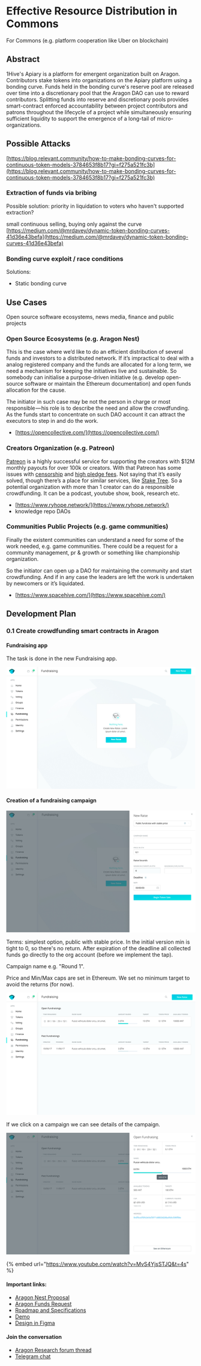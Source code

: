 # Effective Resource Distribution in Commons

For Commons \(e.g. platform cooperation like Uber on blockchain\)

## **Abstract**

1Hive's Apiary is a platform for emergent organization built on Aragon. Contributors stake tokens into organizations on the Apiary platform using a bonding curve. Funds held in the bonding curve's reserve pool are released over time into a discretionary pool that the Aragon DAO can use to reward contributors. Splitting funds into reserve and discretionary pools provides smart-contract enforced accountability between project contributors and patrons throughout the lifecycle of a project while simultaneously ensuring sufficient liquidity to support the emergence of a long-tail of micro-organizations.

## Possible Attacks

[https://blog.relevant.community/how-to-make-bonding-curves-for-continuous-token-models-3784653f8b17?gi=f275a521fc3b](https://blog.relevant.community/how-to-make-bonding-curves-for-continuous-token-models-3784653f8b17?gi=f275a521fc3b)

### Extraction of funds via bribing

Possible solution: priority in liquidation to voters who haven't supported extraction?

small continuous selling, buying only against the curve [https://medium.com/@mrdavey/dynamic-token-bonding-curves-41d36e43befa](https://medium.com/@mrdavey/dynamic-token-bonding-curves-41d36e43befa)

### Bonding curve exploit / race conditions

Solutions:

* Static bonding curve

## Use Cases

Open source software ecosystems, news media, finance and public projects

### Open Source Ecosystems \(e.g. Aragon Nest\)

This is the case where we’d like to do an efficient distribution of several funds and investors to a distributed network. If it’s impractical to deal with a analog registered company and the funds are allocated for a long term, we need a mechanism for keeping the initiatives live and sustainable. So somebody can initialise a purpose-driven initiative \(e.g. develop open-source software or maintain the Ethereum documentation\) and open funds allocation for the cause.

The initiator in such case may be not the person in charge or most responsible — his role is to describe the need and allow the crowdfunding. As the funds start to concentrate on such DAO account it can attract the executors to step in and do the work.

* [https://opencollective.com/](https://opencollective.com/)

### Creators Organization \(e.g. Patreon\)

[Patreon](http://www.patreon.com/) is a highly successful service for supporting the creators with $12M monthly payouts for over 100k or creators. With that Patreon has some issues with [censorship](http://www.openlettertopatreon.com/) and [high pledge fees](https://www.reddit.com/r/patreon/comments/7i8pwa/new_pledge_fee_discussion/). Not saying that it’s easily solved, though there’s a place for similar services, like [Stake Tree](https://staketree.com/). So a potential organization with more than 1 creator can do a responsible crowdfunding. It can be a podcast, youtube show, book, research etc.

* [https://www.ryhope.network/](https://www.ryhope.network/)
* knowledge repo DAOs

### Communities Public Projects \(e.g. game communities\)

Finally the existent communities can understand a need for some of the work needed, e.g. game communities. There could be a request for a community management, pr & growth or something like championship organization.

So the initiator can open up a DAO for maintaining the community and start crowdfunding. And if in any case the leaders are left the work is undertaken by newcomers or it’s liquidated.

* [https://www.spacehive.com/](https://www.spacehive.com/)

## Development Plan

### 0.1 Create crowdfunding smart contracts in Aragon

#### Fundraising app

The task is done in the new Fundraising app.

[![Fundraising &#x2013;&#xA0;Empty State](https://github.com/MaxSemenchuk/Apiary/raw/master/.gitbook/assets/webapp-1366px-fundraising-empty-state.jpg)](https://github.com/MaxSemenchuk/Apiary/blob/master/.gitbook/assets/webapp-1366px-fundraising-empty-state.jpg)

#### Creation of a fundraising campaign

[![Adding a new raising campaign](https://github.com/MaxSemenchuk/Apiary/raw/master/.gitbook/assets/webapp-1366px-fundraising-new-raise-2x-5.jpg)](https://github.com/MaxSemenchuk/Apiary/blob/master/.gitbook/assets/webapp-1366px-fundraising-new-raise-2x-5.jpg)

Terms: simplest option, public with stable price. In the initial version min is tight to 0, so there's no return. After expiration of the deadline all collected funds go directly to the org account \(before we implement the tap\).

Campaign name e.g. "Round 1".

Price and Min/Max caps are set in Ethereum. We set no minimum target to avoid the returns \(for now\).

[![List of Fundraising Campaigns](https://github.com/MaxSemenchuk/Apiary/raw/master/.gitbook/assets/webapp-1366px-fundraising-2x-1.jpg)](https://github.com/MaxSemenchuk/Apiary/blob/master/.gitbook/assets/webapp-1366px-fundraising-2x-1.jpg)

If we click on a campaign we can see details of the campaign.

[![Campaign Details](https://github.com/MaxSemenchuk/Apiary/raw/master/.gitbook/assets/webapp-1366px-fundraising-preview-2.jpg)](https://github.com/MaxSemenchuk/Apiary/blob/master/.gitbook/assets/webapp-1366px-fundraising-preview-2.jpg)



{% embed url="https://www.youtube.com/watch?v=MvS4YjsSTJQ&t=4s" %}

#### Important links:

* [Aragon Nest Proposal](https://github.com/aragon/nest/issues/78)
* [Aragon Funds Request](https://github.com/aragon/nest/pull/88)
* [Roadmap and Specifications](https://4ire-labs.gitbook.io/apiary/~/edit/drafts/-LLsqqwMXpIlqN0oyNiF/development-plan)
* [Demo](https://www.youtube.com/watch?v=MvS4YjsSTJQ)
* [Design in Figma](https://www.figma.com/file/ZqJYCbSyejYkVvlRfY81qQ/Apiary?node-id=0%3A1)

#### Join the conversation

* [Aragon Research forum thread](https://research.aragon.org/t/request-for-comment-aragon-crowdfunding-app-to-enable-more-responsible-crowdfunding-with-daos/144)
* [Telegram chat](https://t.me/joinchat/E9cyAxB_6FdwNvJ7Mh7wDQ)

